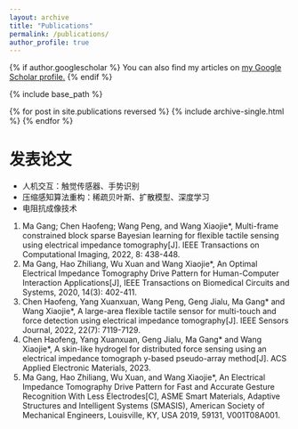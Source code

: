 ```yaml
---
layout: archive
title: "Publications"
permalink: /publications/
author_profile: true
---
```


{% if author.googlescholar %}
  You can also find my articles on <u><a href="{{author.googlescholar}}">my Google Scholar profile</a>.</u>
{% endif %}

{% include base_path %}

{% for post in site.publications reversed %}
  {% include archive-single.html %}
{% endfor %}

发表论文
======
* 人机交互：触觉传感器、手势识别
* 压缩感知算法重构：稀疏贝叶斯、扩散模型、深度学习
* 电阻抗成像技术
1. Ma Gang; Chen Haofeng; Wang Peng, and Wang Xiaojie*, Multi-frame constrained block sparse Bayesian learning for flexible tactile sensing using electrical impedance tomography[J]. IEEE Transactions on Computational Imaging, 2022, 8: 438-448.
2. Ma Gang, Hao Zhiliang, Wu Xuan and Wang Xiaojie*, An Optimal Electrical Impedance Tomography Drive Pattern for Human-Computer Interaction Applications[J], IEEE Transactions on Biomedical Circuits and Systems, 2020, 14(3): 402-411.
3. Chen Haofeng, Yang Xuanxuan, Wang Peng, Geng Jialu, Ma Gang* and Wang Xiaojie*, A large-area flexible tactile sensor for multi-touch and force detection using electrical impedance tomography[J]. IEEE Sensors Journal, 2022, 22(7): 7119-7129.
4. Chen Haofeng, Yang Xuanxuan, Geng Jialu, Ma Gang* and Wang Xiaojie*, A skin-like hydrogel for distributed force sensing using an electrical impedance tomograph y-based pseudo-array method[J]. ACS Applied Electronic Materials, 2023.
5. Ma Gang, Hao Zhiliang, Wu Xuan, and Wang Xiaojie*, An Electrical Impedance Tomography Drive Pattern for Fast and Accurate Gesture Recognition With Less Electrodes[C], ASME Smart Materials, Adaptive Structures and Intelligent Systems (SMASIS), American Society of Mechanical Engineers, Louisville, KY, USA 2019, 59131, V001T08A001. 
